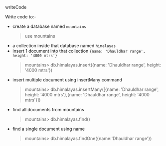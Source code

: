 writeCode

Write code to:-

- create a database named `mountains`
  > use mountains
- a collection inside that database named `himalayas`
- insert 1 document into that collection `{name: 'Dhauldhar range', height: '4000 mtrs'}`
  > mountains> db.himalayas.insert({name: 'Dhauldhar range', height: '4000 mtrs'})
- insert multiple document using insertMany command
  > mountains> db.himalayas.insertMany([{name: 'Dhauldhar range', height: '4000 mtrs'},{name: 'Dhauldhar range', height: '4000 mtrs'}])
- find all documents from mountains
  > mountains> db.himalayas.find()
- find a single document using name
  > mountains> db.himalayas.findOne({name:'Dhauldhar range'})
